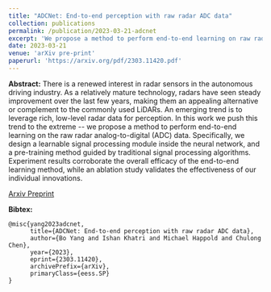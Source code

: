 ```yaml
---
title: "ADCNet: End-to-end perception with raw radar ADC data"
collection: publications
permalink: /publication/2023-03-21-adcnet
excerpt: 'We propose a method to perform end-to-end learning on raw radar analog-to-digital (ADC) data from imaging radars. Specifically, we design a learnable signal processing module inside the neural network, and a pre-training method guided by traditional signal processing algorithms. The combination of these techniques allows us to achieve state of the art results on the RADIal raw radar dataset.'
date: 2023-03-21
venue: 'arXiv pre-print'
paperurl: 'https://arxiv.org/pdf/2303.11420.pdf'
---
```

**Abstract:** There is a renewed interest in radar sensors in the autonomous driving industry. As a relatively mature technology, radars have seen steady improvement over the last few years, making them an appealing alternative or complement to the commonly used LiDARs. An emerging trend is to leverage rich, low-level radar data for perception. In this work we push this trend to the extreme -- we propose a method to perform end-to-end learning on the raw radar analog-to-digital (ADC) data. Specifically, we design a learnable signal processing module inside the neural network, and a pre-training method guided by traditional signal processing algorithms. Experiment results corroborate the overall efficacy of the end-to-end learning method, while an ablation study validates the effectiveness of our individual innovations.

[Arxiv Preprint](https://arxiv.org/abs/2303.11420)

**Bibtex:**
```
@misc{yang2023adcnet,
      title={ADCNet: End-to-end perception with raw radar ADC data},
      author={Bo Yang and Ishan Khatri and Michael Happold and Chulong Chen},
      year={2023},
      eprint={2303.11420},
      archivePrefix={arXiv},
      primaryClass={eess.SP}
}
```
